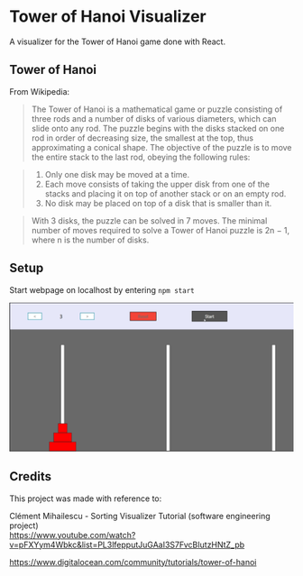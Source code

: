 # Tower of Hanoi Visualizer

A visualizer for the Tower of Hanoi game done with React.

## Tower of Hanoi

From Wikipedia:

> The Tower of Hanoi is a mathematical game or puzzle consisting of three rods and a number of disks of various diameters, which can slide onto any rod. The puzzle begins with the disks stacked on one rod in order of decreasing size, the smallest at the top, thus approximating a conical shape. The objective of the puzzle is to move the entire stack to the last rod, obeying the following rules:

>  1. Only one disk may be moved at a time.
>  2. Each move consists of taking the upper disk from one of the stacks and placing it on top of another stack or on an empty rod.
>  3. No disk may be placed on top of a disk that is smaller than it.

> With 3 disks, the puzzle can be solved in 7 moves. The minimal number of moves required to solve a Tower of Hanoi puzzle is 2n − 1, where n is the number of disks. 

## Setup

Start webpage on localhost by entering `npm start`

![Gif showcase of visualizer](/example.gif?raw=true "Gif showcase of virtualizer")

## Credits

This project was made with reference to:

  Clément Mihailescu - Sorting Visualizer Tutorial (software engineering project)  
  https://www.youtube.com/watch?v=pFXYym4Wbkc&list=PL3lfepputJuGAaI3S7FvcBIutzHNtZ_pb
  
  https://www.digitalocean.com/community/tutorials/tower-of-hanoi
